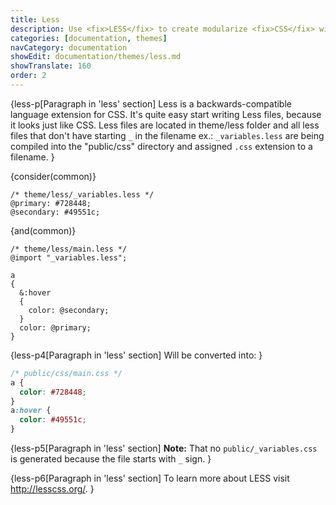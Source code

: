 ```yaml
---
title: Less
description: Use <fix>LESS</fix> to create modularize <fix>CSS</fix> with less code for <fix>CMintS</fix> themes.
categories: [documentation, themes]
navCategory: documentation
showEdit: documentation/themes/less.md
showTranslate: 160
order: 2
---
```


{less-p[Paragraph in 'less' section] 
Less is a backwards-compatible language extension for CSS. It's quite easy start
writing Less files, because it looks just like CSS. Less files are located in
theme/less folder and all less files that don't have starting `_` in
the filename ex.: `_variables.less` are being compiled into the "public/css"
directory and assigned `.css` extension to a filename.
}

{consider(common)}

```less
/* theme/less/_variables.less */
@primary: #728448;
@secondary: #49551c;
```

{and(common)}

```less
/* theme/less/main.less */
@import "_variables.less";

a
{
  &:hover
  {
    color: @secondary;
  }
  color: @primary;
}
```

{less-p4[Paragraph in 'less' section]
Will be converted into:
}

```css
/* public/css/main.css */
a {
  color: #728448;
}
a:hover {
  color: #49551c;
}
```
{less-p5[Paragraph in 'less' section]
**Note:** That no `public/_variables.css` is generated because the file starts
with `_` sign.
}

{less-p6[Paragraph in 'less' section]
To learn more about LESS visit <a href="http://lesscss.org/" target="_blank" rel="noopener">
http://lesscss.org/</a>.
}
